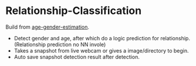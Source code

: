 # Relationship-Classification

Build from [age-gender-estimation](https://github.com/yu4u/age-gender-estimation).

- Detect gender and age, after which do a logic prediction for relationship. (Relationship prediction no NN invole)
- Takes a snapshot from live webcam or gives a image/directory to begin.
- Auto save snapshot detection result after detection.
